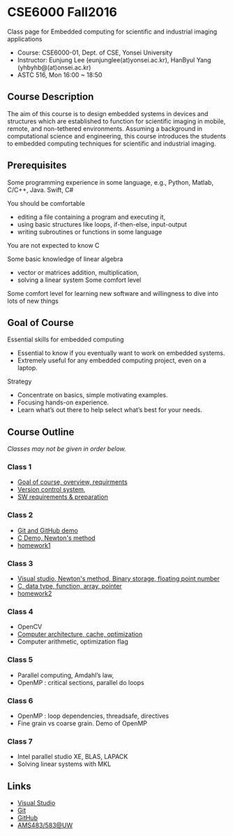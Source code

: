 # CSE6000 Fall2016
Class page for Embedded computing for scientific and industrial imaging applications

- Course: CSE6000-01, Dept. of CSE, Yonsei University
- Instructor: Eunjung Lee (eunjunglee(at)yonsei.ac.kr), HanByul Yang (yhbyhb@(at)onsei.ac.kr)
- ASTC 516, Mon 16:00 ~ 18:50

## Course Description
The aim of this course is to design embedded systems in devices and structures which are established to function for scientific imaging in mobile, remote, and non-tethered environments. Assuming a background in computational science and engineering, this course introduces the students to embedded computing techniques for scientific and industrial imaging.

## Prerequisites
Some programming experience in some language, e.g., Python, Matlab, C/C++, Java. Swift, C#

You should be comfortable
- editing a file containing a program and executing it,
- using basic structures like loops, if-then-else, input-output
- writing subroutines or functions in some language

You are not expected to know C

Some basic knowledge of linear algebra
- vector or matrices addition, multiplication,
- solving a linear system Some comfort level

Some comfort level for learning new software and willingness to dive into lots of new things

## Goal of Course
Essential skills for embedded computing
- Essential to know if you eventually want to work on embedded systems.
- Extremely useful for any embedded computing project, even on a laptop.

Strategy
- Concentrate on basics, simple motivating examples.
- Focusing hands-on experience.
- Learn what’s out there to help select what’s best for your needs.

## Course Outline
*Classes may not be given in order below.*

### Class 1

 - [Goal of course, overview, requirments](slides/ec_siip_01.pdf)
 - [Version control system](slides/ec_siip_02.pdf),
 - [SW requirements & preparation](slides/ec_siip_00.pdf)

### Class 2
 - [Git and GitHub demo](slides/ec_siip_03.pdf)
 - [C Demo, Newton's method](slides/ec_siip_04.pdf)
 - [homework1](assignments/homework1/homework1.md)

### Class 3
 - [Visual studio, Newton's method, Binary storage, floating point number](slides/ec_siip_05.pdf)
 - [C, data type, function, array, pointer](slides/ec_siip_06.pdf)
 - [homework2](assignments/homework2/homework2.md)

### Class 4
 - OpenCV
 - [Computer architecture, cache, optimization](slides/ec_siip_07.pdf)
 - Computer arithmetic, optimization flag

### Class 5
 - Parallel computing, Amdahl’s law,
 - OpenMP : critical sections, parallel do loops

### Class 6
 - OpenMP : loop dependencies, threadsafe, directives
 - Fine grain vs coarse grain. Demo of OpenMP

### Class 7
 - Intel parallel studio XE, BLAS, LAPACK
 - Solving linear systems with MKL


## Links
 - [Visual Studio](https://www.visualstudio.com/)
 - [Git](https://git-scm.com/)
 - [GitHub](https://github.com/)
 - [AMS483/583@UW](http://faculty.washington.edu/rjl/classes/am583s2014/)
